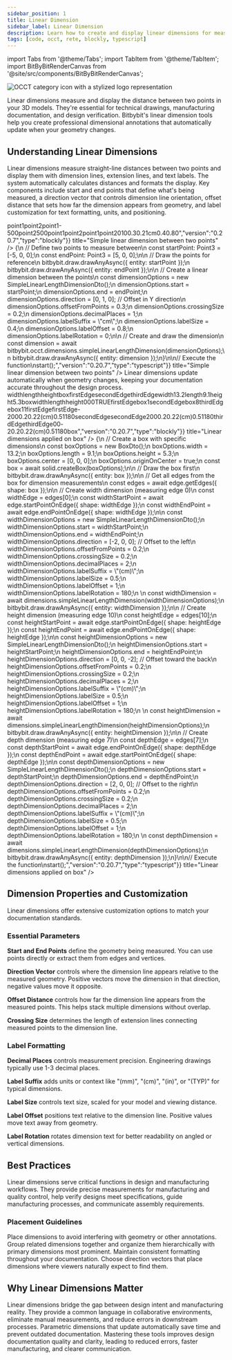 ```yaml
---
sidebar_position: 1
title: Linear Dimension
sidebar_label: Linear Dimension
description: Learn how to create and display linear dimensions for measuring distances in your 3D models with clear, professional annotations.
tags: [code, occt, rete, blockly, typescript]
---
```


import Tabs from '@theme/Tabs';
import TabItem from '@theme/TabItem';
import BitByBitRenderCanvas from '@site/src/components/BitByBitRenderCanvas';

<img 
  class="category-icon-small" 
  src="https://s.bitbybit.dev/assets/icons/white/occt-icon.svg" 
  alt="OCCT category icon with a stylized logo representation" 
  title="OCCT category icon" />

Linear dimensions measure and display the distance between two points in your 3D models. They're essential for technical drawings, manufacturing documentation, and design verification. Bitbybit's linear dimension tools help you create professional dimensional annotations that automatically update when your geometry changes.

## Understanding Linear Dimensions

Linear dimensions measure straight-line distances between two points and display them with dimension lines, extension lines, and text labels. The system automatically calculates distances and formats the display. Key components include start and end points that define what's being measured, a direction vector that controls dimension line orientation, offset distance that sets how far the dimension appears from geometry, and label customization for text formatting, units, and positioning.

<Tabs groupId="linear-dimension-live-examples">
<TabItem value="rete" label="Rete">
    <BitByBitRenderCanvas
    requireManualStart={true}
    script={{"script":"{\"id\":\"rete-v2-json\",\"nodes\":{\"a1b2c3d4e5f6g7h8\":{\"id\":\"a1b2c3d4e5f6g7h8\",\"name\":\"bitbybit.point.pointXYZ\",\"customName\":\"start point\",\"async\":false,\"drawable\":true,\"data\":{\"genericNodeData\":{\"hide\":false,\"oneOnOne\":false,\"flatten\":0,\"forceExecution\":false},\"x\":-5,\"y\":0,\"z\":0},\"inputs\":{},\"position\":[7.482591014780979,58.460446270459585]},\"b2c3d4e5f6g7h8i9\":{\"id\":\"b2c3d4e5f6g7h8i9\",\"name\":\"bitbybit.point.pointXYZ\",\"customName\":\"end point\",\"async\":false,\"drawable\":true,\"data\":{\"genericNodeData\":{\"hide\":false,\"oneOnOne\":false,\"flatten\":0,\"forceExecution\":false},\"x\":5,\"y\":0,\"z\":0},\"inputs\":{},\"position\":[10.061801916378727,411.1480178836501]},\"c3d4e5f6g7h8i9j0\":{\"id\":\"c3d4e5f6g7h8i9j0\",\"name\":\"bitbybit.occt.dimensions.simpleLinearLengthDimension\",\"customName\":\"linear dimension\",\"async\":true,\"drawable\":true,\"data\":{\"genericNodeData\":{\"hide\":false,\"oneOnOne\":false,\"flatten\":0,\"forceExecution\":false},\"offsetFromPoints\":0.3,\"crossingSize\":0.2,\"decimalPlaces\":1,\"labelSuffix\":\"cm\",\"labelSize\":0.4,\"labelOffset\":0.8,\"labelRotation\":0},\"inputs\":{\"start\":{\"connections\":[{\"node\":\"a1b2c3d4e5f6g7h8\",\"output\":\"result\",\"data\":{}}]},\"end\":{\"connections\":[{\"node\":\"b2c3d4e5f6g7h8i9\",\"output\":\"result\",\"data\":{}}]},\"direction\":{\"connections\":[{\"node\":\"d4e5f6g7h8i9j0k1\",\"output\":\"result\",\"data\":{}}]}},\"position\":[570.2450515032658,366.4814859166162]},\"d4e5f6g7h8i9j0k1\":{\"id\":\"d4e5f6g7h8i9j0k1\",\"name\":\"bitbybit.vector.vectorXYZ\",\"customName\":\"direction\",\"async\":false,\"drawable\":true,\"data\":{\"genericNodeData\":{\"hide\":false,\"oneOnOne\":false,\"flatten\":0,\"forceExecution\":false},\"x\":0,\"y\":1,\"z\":0},\"inputs\":{},\"position\":[7.392071876593093,765.5571470674718]}}}","version":"0.20.7","type":"rete"}}
    title="Simple linear dimension between two points"
    />
</TabItem>
<TabItem value="blockly" label="Blockly">
  <BitByBitRenderCanvas
    requireManualStart={true}
    script={{"script":"<xml xmlns=\"https://developers.google.com/blockly/xml\"><variables><variable id=\"*cM!)eZ`SWWP:O-jO1rl\">point1</variable><variable id=\"US%1a6-s%$IBw4-r;O{0\">point2</variable></variables><block type=\"variables_set\" id=\"|Um)Ma@j-zCu1;*pErp@\" x=\"-183\" y=\"-512\"><field name=\"VAR\" id=\"*cM!)eZ`SWWP:O-jO1rl\">point1</field><value name=\"VALUE\"><block type=\"bitbybit.point.pointXYZ\" id=\"start_point\"><value name=\"X\"><block type=\"math_number\" id=\"start_x\"><field name=\"NUM\">-5</field></block></value><value name=\"Y\"><block type=\"math_number\" id=\"start_y\"><field name=\"NUM\">0</field></block></value><value name=\"Z\"><block type=\"math_number\" id=\"start_z\"><field name=\"NUM\">0</field></block></value></block></value><next><block type=\"variables_set\" id=\"#|sI0xp23tki-Pabi`D(\"><field name=\"VAR\" id=\"US%1a6-s%$IBw4-r;O{0\">point2</field><value name=\"VALUE\"><block type=\"bitbybit.point.pointXYZ\" id=\"end_point\"><value name=\"X\"><block type=\"math_number\" id=\"end_x\"><field name=\"NUM\">5</field></block></value><value name=\"Y\"><block type=\"math_number\" id=\"end_y\"><field name=\"NUM\">0</field></block></value><value name=\"Z\"><block type=\"math_number\" id=\"end_z\"><field name=\"NUM\">0</field></block></value></block></value><next><block type=\"bitbybit.draw.drawAnyAsyncNoReturn\" id=\"draw_start_point\"><value name=\"Entity\"><block type=\"variables_get\" id=\"QHE8Fh67w|UfRaLzzv3y\"><field name=\"VAR\" id=\"*cM!)eZ`SWWP:O-jO1rl\">point1</field></block></value><next><block type=\"bitbybit.draw.drawAnyAsyncNoReturn\" id=\"6HV![{OF#4i9K02h(Jx1\"><value name=\"Entity\"><block type=\"variables_get\" id=\"kJ4uY7_d!)7P);l3dwvz\"><field name=\"VAR\" id=\"US%1a6-s%$IBw4-r;O{0\">point2</field></block></value><next><block type=\"bitbybit.draw.drawAnyAsyncNoReturn\" id=\"draw_dimension\"><value name=\"Entity\"><block type=\"bitbybit.occt.dimensions.simpleLinearLengthDimension\" id=\"simple_dimension\"><value name=\"Start\"><block type=\"variables_get\" id=\"vX*a7aZ)Ql,pt`$5u,g:\"><field name=\"VAR\" id=\"*cM!)eZ`SWWP:O-jO1rl\">point1</field></block></value><value name=\"End\"><block type=\"variables_get\" id=\"1B:9BRffGKD1G`Nahv5/\"><field name=\"VAR\" id=\"US%1a6-s%$IBw4-r;O{0\">point2</field></block></value><value name=\"Direction\"><block type=\"bitbybit.vector.vectorXYZ\" id=\"dimension_direction\"><value name=\"X\"><block type=\"math_number\" id=\"dir_x\"><field name=\"NUM\">0</field></block></value><value name=\"Y\"><block type=\"math_number\" id=\"dir_y\"><field name=\"NUM\">1</field></block></value><value name=\"Z\"><block type=\"math_number\" id=\"dir_z\"><field name=\"NUM\">0</field></block></value></block></value><value name=\"OffsetFromPoints\"><block type=\"math_number\" id=\"offset\"><field name=\"NUM\">0.3</field></block></value><value name=\"CrossingSize\"><block type=\"math_number\" id=\"crossing\"><field name=\"NUM\">0.2</field></block></value><value name=\"DecimalPlaces\"><block type=\"math_number\" id=\"decimals\"><field name=\"NUM\">1</field></block></value><value name=\"LabelSuffix\"><block type=\"text\" id=\"suffix\"><field name=\"TEXT\">cm</field></block></value><value name=\"LabelSize\"><block type=\"math_number\" id=\"label_size\"><field name=\"NUM\">0.4</field></block></value><value name=\"LabelOffset\"><block type=\"math_number\" id=\"label_offset\"><field name=\"NUM\">0.8</field></block></value><value name=\"LabelRotation\"><block type=\"math_number\" id=\"label_rotation\"><field name=\"NUM\">0</field></block></value></block></value></block></next></block></next></block></next></block></next></block></xml>","version":"0.20.7","type":"blockly"}}
    title="Simple linear dimension between two points"
    />
</TabItem>
<TabItem value="typescript" label="TypeScript">
<BitByBitRenderCanvas
    requireManualStart={true}
    script={{"script":"// Import the required DTO for linear dimensions\nconst { SimpleLinearLengthDimensionDto } = Bit.Inputs.OCCT;\ntype Point3 = Bit.Inputs.Base.Point3;\n\n// Define the main function\nconst start = async () => {\n    // Define two points to measure between\n    const startPoint: Point3 = [-5, 0, 0];\n    const endPoint: Point3 = [5, 0, 0];\n\n    // Draw the points for reference\n    bitbybit.draw.drawAnyAsync({ entity: startPoint });\n    bitbybit.draw.drawAnyAsync({ entity: endPoint });\n\n    // Create a linear dimension between the points\n    const dimensionOptions = new SimpleLinearLengthDimensionDto();\n    dimensionOptions.start = startPoint;\n    dimensionOptions.end = endPoint;\n    dimensionOptions.direction = [0, 1, 0]; // Offset in Y direction\n    dimensionOptions.offsetFromPoints = 0.3;\n    dimensionOptions.crossingSize = 0.2;\n    dimensionOptions.decimalPlaces = 1;\n    dimensionOptions.labelSuffix = \"cm\";\n    dimensionOptions.labelSize = 0.4;\n    dimensionOptions.labelOffset = 0.8;\n    dimensionOptions.labelRotation = 0;\n\n    // Create and draw the dimension\n    const dimension = await bitbybit.occt.dimensions.simpleLinearLengthDimension(dimensionOptions);\n    bitbybit.draw.drawAnyAsync({ entity: dimension });\n}\n\n// Execute the function\nstart();","version":"0.20.7","type":"typescript"}}
    title="Simple linear dimension between two points"
    />
</TabItem>
</Tabs>
Linear dimensions update automatically when geometry changes, keeping your documentation accurate throughout the design process.

<Tabs groupId="linear-dimension-live-examples">
<TabItem value="rete" label="Rete">
    <BitByBitRenderCanvas
    requireManualStart={true}
    script={{"script":"{\"id\":\"rete-v2-json\",\"nodes\":{\"dcfbf00035f6f270\":{\"id\":\"dcfbf00035f6f270\",\"name\":\"bitbybit.occt.shapes.solid.createBox\",\"customName\":\"box\",\"async\":true,\"drawable\":true,\"data\":{\"genericNodeData\":{\"hide\":false,\"oneOnOne\":false,\"flatten\":0,\"forceExecution\":false},\"width\":1,\"length\":2,\"height\":3,\"center\":[0,0,0],\"originOnCenter\":true},\"inputs\":{\"width\":{\"connections\":[{\"node\":\"e395e40fe72bb29f\",\"output\":\"result\",\"data\":{}}]},\"length\":{\"connections\":[{\"node\":\"cf35926fa7da0107\",\"output\":\"result\",\"data\":{}}]},\"height\":{\"connections\":[{\"node\":\"89be13c13cf875d4\",\"output\":\"result\",\"data\":{}}]}},\"position\":[112.23097226696606,1136.6485136929464]},\"a50998866e606a16\":{\"id\":\"a50998866e606a16\",\"name\":\"bitbybit.occt.dimensions.simpleLinearLengthDimension\",\"customName\":\"simple linear length dimension\",\"async\":true,\"drawable\":true,\"data\":{\"genericNodeData\":{\"hide\":false,\"oneOnOne\":false,\"flatten\":0,\"forceExecution\":false},\"offsetFromPoints\":0.2,\"crossingSize\":0.2,\"decimalPlaces\":2,\"labelSuffix\":\"(cm)\",\"labelSize\":0.5,\"labelOffset\":1,\"labelRotation\":180},\"inputs\":{\"direction\":{\"connections\":[{\"node\":\"a8cd9a592e3f396e\",\"output\":\"result\",\"data\":{}}]},\"end\":{\"connections\":[{\"node\":\"dfb9c60b39554c59\",\"output\":\"result\",\"data\":{}}]},\"start\":{\"connections\":[{\"node\":\"4a05d516f394b2b3\",\"output\":\"result\",\"data\":{}}]}},\"position\":[1909.0084133845817,299.37892151503667]},\"e395e40fe72bb29f\":{\"id\":\"e395e40fe72bb29f\",\"name\":\"bitbybit.math.numberSlider\",\"customName\":\"number slider\",\"data\":{\"options\":{\"min\":3,\"max\":20,\"step\":0.1,\"width\":350,\"updateOnDrag\":false},\"number\":13.2},\"inputs\":{},\"position\":[-539.2756926247216,1038.0317791091716]},\"cf35926fa7da0107\":{\"id\":\"cf35926fa7da0107\",\"name\":\"bitbybit.math.numberSlider\",\"customName\":\"number slider\",\"data\":{\"options\":{\"min\":3,\"max\":20,\"step\":0.1,\"width\":350,\"updateOnDrag\":false},\"number\":9.1},\"inputs\":{},\"position\":[-539.5433497643697,1217.9169016258388]},\"89be13c13cf875d4\":{\"id\":\"89be13c13cf875d4\",\"name\":\"bitbybit.math.numberSlider\",\"customName\":\"number slider\",\"data\":{\"options\":{\"min\":3,\"max\":20,\"step\":0.1,\"width\":350,\"updateOnDrag\":false},\"number\":5.3},\"inputs\":{},\"position\":[-537.7436456921906,1393.942538395053]},\"5ada75e65ba6ebc2\":{\"id\":\"5ada75e65ba6ebc2\",\"name\":\"bitbybit.occt.shapes.edge.getEdges\",\"customName\":\"get edges\",\"async\":true,\"drawable\":true,\"data\":{\"genericNodeData\":{\"hide\":true,\"oneOnOne\":false,\"flatten\":0,\"forceExecution\":false}},\"inputs\":{\"shape\":{\"connections\":[{\"node\":\"dcfbf00035f6f270\",\"output\":\"result\",\"data\":{}}]}},\"position\":[552.7465651913625,1136.6093233537335]},\"e1bf81c7b59ab1e5\":{\"id\":\"e1bf81c7b59ab1e5\",\"name\":\"bitbybit.lists.getItem\",\"customName\":\"get item\",\"async\":false,\"drawable\":false,\"data\":{\"genericNodeData\":{\"hide\":false,\"oneOnOne\":false,\"flatten\":0,\"forceExecution\":false},\"index\":0,\"clone\":true},\"inputs\":{\"list\":{\"connections\":[{\"node\":\"5ada75e65ba6ebc2\",\"output\":\"result\",\"data\":{}}]}},\"position\":[1025.7402763297987,255.28325420243362]},\"dfb9c60b39554c59\":{\"id\":\"dfb9c60b39554c59\",\"name\":\"bitbybit.occt.shapes.edge.endPointOnEdge\",\"customName\":\"end point on edge\",\"async\":true,\"drawable\":true,\"data\":{\"genericNodeData\":{\"hide\":false,\"oneOnOne\":false,\"flatten\":0,\"forceExecution\":false}},\"inputs\":{\"shape\":{\"connections\":[{\"node\":\"e1bf81c7b59ab1e5\",\"output\":\"result\",\"data\":{}}]}},\"position\":[1444.415841817625,347.835985513198]},\"4a05d516f394b2b3\":{\"id\":\"4a05d516f394b2b3\",\"name\":\"bitbybit.occt.shapes.edge.startPointOnEdge\",\"customName\":\"start point on edge\",\"async\":true,\"drawable\":true,\"data\":{\"genericNodeData\":{\"hide\":false,\"oneOnOne\":false,\"flatten\":0,\"forceExecution\":false}},\"inputs\":{\"shape\":{\"connections\":[{\"node\":\"e1bf81c7b59ab1e5\",\"output\":\"result\",\"data\":{}}]}},\"position\":[1443.2079827600558,75.86638080483235]},\"a8cd9a592e3f396e\":{\"id\":\"a8cd9a592e3f396e\",\"name\":\"bitbybit.vector.vectorXYZ\",\"customName\":\"vector xyz\",\"async\":false,\"drawable\":true,\"data\":{\"genericNodeData\":{\"hide\":true,\"oneOnOne\":false,\"flatten\":0,\"forceExecution\":false},\"x\":-2,\"y\":0,\"z\":0},\"inputs\":{},\"position\":[1447.745802643203,625.9643954581835]},\"416af15fe8d8d993\":{\"id\":\"416af15fe8d8d993\",\"name\":\"bitbybit.occt.dimensions.simpleLinearLengthDimension\",\"customName\":\"simple linear length dimension\",\"async\":true,\"drawable\":true,\"data\":{\"genericNodeData\":{\"hide\":false,\"oneOnOne\":false,\"flatten\":0,\"forceExecution\":false},\"offsetFromPoints\":0.2,\"crossingSize\":0.2,\"decimalPlaces\":2,\"labelSuffix\":\"(cm)\",\"labelSize\":0.5,\"labelOffset\":1,\"labelRotation\":180},\"inputs\":{\"start\":{\"connections\":[{\"node\":\"6b445077c0cfd637\",\"output\":\"result\",\"data\":{}}]},\"end\":{\"connections\":[{\"node\":\"0f1168255610661f\",\"output\":\"result\",\"data\":{}}]},\"direction\":{\"connections\":[{\"node\":\"604ea90b0e453027\",\"output\":\"result\",\"data\":{}}]}},\"position\":[1907.592259564266,1173.4850679811507]},\"cf2a8c8ff04e541f\":{\"id\":\"cf2a8c8ff04e541f\",\"name\":\"bitbybit.lists.getItem\",\"customName\":\"get item\",\"async\":false,\"drawable\":false,\"data\":{\"genericNodeData\":{\"hide\":false,\"oneOnOne\":false,\"flatten\":0,\"forceExecution\":false},\"index\":10,\"clone\":true},\"inputs\":{\"list\":{\"connections\":[{\"node\":\"5ada75e65ba6ebc2\",\"output\":\"result\",\"data\":{}}]}},\"position\":[1015.5114277400813,1135.7473238575687]},\"6b445077c0cfd637\":{\"id\":\"6b445077c0cfd637\",\"name\":\"bitbybit.occt.shapes.edge.startPointOnEdge\",\"customName\":\"start point on edge\",\"async\":true,\"drawable\":true,\"data\":{\"genericNodeData\":{\"hide\":false,\"oneOnOne\":false,\"flatten\":0,\"forceExecution\":false}},\"inputs\":{\"shape\":{\"connections\":[{\"node\":\"cf2a8c8ff04e541f\",\"output\":\"result\",\"data\":{}}]}},\"position\":[1444.9282057300006,983.7404716418204]},\"0f1168255610661f\":{\"id\":\"0f1168255610661f\",\"name\":\"bitbybit.occt.shapes.edge.endPointOnEdge\",\"customName\":\"end point on edge\",\"async\":true,\"drawable\":true,\"data\":{\"genericNodeData\":{\"hide\":false,\"oneOnOne\":false,\"flatten\":0,\"forceExecution\":false}},\"inputs\":{\"shape\":{\"connections\":[{\"node\":\"cf2a8c8ff04e541f\",\"output\":\"result\",\"data\":{}}]}},\"position\":[1444.0147432438412,1268.4539427754107]},\"604ea90b0e453027\":{\"id\":\"604ea90b0e453027\",\"name\":\"bitbybit.vector.vectorXYZ\",\"customName\":\"vector xyz\",\"async\":false,\"drawable\":true,\"data\":{\"genericNodeData\":{\"hide\":true,\"oneOnOne\":false,\"flatten\":0,\"forceExecution\":false},\"x\":0,\"y\":0,\"z\":-2},\"inputs\":{},\"position\":[1446.0652318544353,1555.9370725872095]},\"4bbf4c14bd27cf5b\":{\"id\":\"4bbf4c14bd27cf5b\",\"name\":\"bitbybit.lists.getItem\",\"customName\":\"get item\",\"async\":false,\"drawable\":false,\"data\":{\"genericNodeData\":{\"hide\":false,\"oneOnOne\":false,\"flatten\":0,\"forceExecution\":false},\"index\":7,\"clone\":true},\"inputs\":{\"list\":{\"connections\":[{\"node\":\"5ada75e65ba6ebc2\",\"output\":\"result\",\"data\":{}}]}},\"position\":[1079.197873376024,1954.9602438497295]},\"4a5356fecf682988\":{\"id\":\"4a5356fecf682988\",\"name\":\"bitbybit.occt.shapes.edge.startPointOnEdge\",\"customName\":\"start point on edge\",\"async\":true,\"drawable\":true,\"data\":{\"genericNodeData\":{\"hide\":false,\"oneOnOne\":false,\"flatten\":0,\"forceExecution\":false}},\"inputs\":{\"shape\":{\"connections\":[{\"node\":\"4bbf4c14bd27cf5b\",\"output\":\"result\",\"data\":{}}]}},\"position\":[1458.6302794417766,1937.2311996921744]},\"3f12bd185760c15f\":{\"id\":\"3f12bd185760c15f\",\"name\":\"bitbybit.occt.shapes.edge.endPointOnEdge\",\"customName\":\"end point on edge\",\"async\":true,\"drawable\":true,\"data\":{\"genericNodeData\":{\"hide\":false,\"oneOnOne\":false,\"flatten\":0,\"forceExecution\":false}},\"inputs\":{\"shape\":{\"connections\":[{\"node\":\"4bbf4c14bd27cf5b\",\"output\":\"result\",\"data\":{}}]}},\"position\":[1461.4668226043054,2215.882252233176]},\"75b1de11bd64e281\":{\"id\":\"75b1de11bd64e281\",\"name\":\"bitbybit.occt.dimensions.simpleLinearLengthDimension\",\"customName\":\"simple linear length dimension\",\"async\":true,\"drawable\":true,\"data\":{\"genericNodeData\":{\"hide\":false,\"oneOnOne\":false,\"flatten\":0,\"forceExecution\":false},\"offsetFromPoints\":0.2,\"crossingSize\":0.2,\"decimalPlaces\":2,\"labelSuffix\":\"(cm)\",\"labelSize\":0.5,\"labelOffset\":1,\"labelRotation\":180},\"inputs\":{\"direction\":{\"connections\":[{\"node\":\"f8041d58c74f0ff7\",\"output\":\"result\",\"data\":{}}]},\"end\":{\"connections\":[{\"node\":\"4a5356fecf682988\",\"output\":\"result\",\"data\":{}}]},\"start\":{\"connections\":[{\"node\":\"3f12bd185760c15f\",\"output\":\"result\",\"data\":{}}]}},\"position\":[1921.9238354315291,2017.1968640904734]},\"f8041d58c74f0ff7\":{\"id\":\"f8041d58c74f0ff7\",\"name\":\"bitbybit.vector.vectorXYZ\",\"customName\":\"vector xyz\",\"async\":false,\"drawable\":true,\"data\":{\"genericNodeData\":{\"hide\":true,\"oneOnOne\":false,\"flatten\":0,\"forceExecution\":false},\"x\":2,\"y\":0,\"z\":0},\"inputs\":{},\"position\":[1465.547647057041,2506.436376081527]}}}","version":"0.20.7","type":"rete"}}
    title="Linear dimensions applied on box"
    />
</TabItem>
<TabItem value="blockly" label="Blockly">
  <BitByBitRenderCanvas
    requireManualStart={true}
    script={{"script":"<xml xmlns=\"https://developers.google.com/blockly/xml\"><variables><variable id=\"4qUOp?[B?ej*|hep`nLw\">width</variable><variable id=\"#(]xRSX!=Ph5`hC[1Qof\">length</variable><variable id=\"Im#epm=~)2D+VHh2)1*#\">height</variable><variable id=\"MxbZn3/s8(#4PSsQ+rs`\">box</variable><variable id=\"~`REBx}LkVw.nfmM2h^]\">firstEdge</variable><variable id=\"v]oyAcKUoJGnBNhT[4IO\">secondEdge</variable><variable id=\"%Bb]@:xfuD3Up~k!/a%l\">thirdEdge</variable></variables><block type=\"variables_set\" id=\")8)iM%0SzgiWwrUs~C`^\" x=\"229\" y=\"-865\"><field name=\"VAR\" id=\"4qUOp?[B?ej*|hep`nLw\">width</field><value name=\"VALUE\"><block type=\"math_number\" id=\"box_width\"><field name=\"NUM\">13.2</field></block></value><next><block type=\"variables_set\" id=\"Mn,zu#=-X*|Vx=]?S,tj\"><field name=\"VAR\" id=\"#(]xRSX!=Ph5`hC[1Qof\">length</field><value name=\"VALUE\"><block type=\"math_number\" id=\"box_length\"><field name=\"NUM\">9.1</field></block></value><next><block type=\"variables_set\" id=\"J)1l$0RK,e=`SHaD[fr$\"><field name=\"VAR\" id=\"Im#epm=~)2D+VHh2)1*#\">height</field><value name=\"VALUE\"><block type=\"math_number\" id=\"box_height\"><field name=\"NUM\">5.3</field></block></value><next><block type=\"variables_set\" id=\"VTp5pN7(nqToY%WX{T`2\"><field name=\"VAR\" id=\"MxbZn3/s8(#4PSsQ+rs`\">box</field><value name=\"VALUE\"><block type=\"bitbybit.occt.shapes.solid.createBox\" id=\"create_box\"><value name=\"Width\"><block type=\"variables_get\" id=\"ck9]E@HpX9D5e7yKsQPX\"><field name=\"VAR\" id=\"4qUOp?[B?ej*|hep`nLw\">width</field></block></value><value name=\"Length\"><block type=\"variables_get\" id=\"1Q3S8wHzR#Lc=[Wok,rW\"><field name=\"VAR\" id=\"#(]xRSX!=Ph5`hC[1Qof\">length</field></block></value><value name=\"Height\"><block type=\"variables_get\" id=\"#*IS85STA`iR3jm[.kwT\"><field name=\"VAR\" id=\"Im#epm=~)2D+VHh2)1*#\">height</field></block></value><value name=\"Center\"><block type=\"bitbybit.point.pointXYZ\" id=\"box_center\"><value name=\"X\"><block type=\"math_number\" id=\"center_x\"><field name=\"NUM\">0</field></block></value><value name=\"Y\"><block type=\"math_number\" id=\"center_y\"><field name=\"NUM\">0</field></block></value><value name=\"Z\"><block type=\"math_number\" id=\"center_z\"><field name=\"NUM\">0</field></block></value></block></value><value name=\"OriginOnCenter\"><block type=\"logic_boolean\" id=\"origin_center\"><field name=\"BOOL\">TRUE</field></block></value></block></value><next><block type=\"variables_set\" id=\".Q^J:NR,nd]0;_w8@S#5\"><field name=\"VAR\" id=\"~`REBx}LkVw.nfmM2h^]\">firstEdge</field><value name=\"VALUE\"><block type=\"bitbybit.occt.shapes.edge.getEdge\" id=\"T}X=W#KK3+j6h#]#|S{k\"><value name=\"Shape\"><block type=\"variables_get\" id=\"5[Sobk``)CgdMITK3}G%\"><field name=\"VAR\" id=\"MxbZn3/s8(#4PSsQ+rs`\">box</field></block></value><value name=\"Index\"><block type=\"math_number\" id=\":.DN_:KtvAKxxMWH_fT6\"><field name=\"NUM\">1</field></block></value></block></value><next><block type=\"variables_set\" id=\"d3HyYJ2}+s,qCC3W_TKu\"><field name=\"VAR\" id=\"v]oyAcKUoJGnBNhT[4IO\">secondEdge</field><value name=\"VALUE\"><block type=\"bitbybit.occt.shapes.edge.getEdge\" id=\"b_yMCP:QDIiyb25;Q8_9\"><value name=\"Shape\"><block type=\"variables_get\" id=\")[^+K,Pt%}d8udJm|=8g\"><field name=\"VAR\" id=\"MxbZn3/s8(#4PSsQ+rs`\">box</field></block></value><value name=\"Index\"><block type=\"math_number\" id=\".B.66MXJI*?x*t@J8;.#\"><field name=\"NUM\">8</field></block></value></block></value><next><block type=\"variables_set\" id=\"{mp4.f)/;sG21J`NuuMw\"><field name=\"VAR\" id=\"%Bb]@:xfuD3Up~k!/a%l\">thirdEdge</field><value name=\"VALUE\"><block type=\"bitbybit.occt.shapes.edge.getEdge\" id=\"0`**ZT!WWUwENXf-Y?59\"><value name=\"Shape\"><block type=\"variables_get\" id=\"IfDBWsB^I;!_1shQ2}ga\"><field name=\"VAR\" id=\"MxbZn3/s8(#4PSsQ+rs`\">box</field></block></value><value name=\"Index\"><block type=\"math_number\" id=\"h5dL:z4y0vBb@zwE}RM+\"><field name=\"NUM\">11</field></block></value></block></value><next><block type=\"bitbybit.draw.drawAnyAsyncNoReturn\" id=\"draw_width_dimension\"><value name=\"Entity\"><block type=\"bitbybit.occt.dimensions.simpleLinearLengthDimension\" id=\"width_dimension\"><value name=\"Start\"><block type=\"bitbybit.occt.shapes.edge.startPointOnEdge\" id=\"width_start_point\"><value name=\"Shape\"><block type=\"variables_get\" id=\";;tz5U;12sL/aPJCFIdD\"><field name=\"VAR\" id=\"~`REBx}LkVw.nfmM2h^]\">firstEdge</field></block></value></block></value><value name=\"End\"><block type=\"bitbybit.occt.shapes.edge.endPointOnEdge\" id=\"width_end_point\"><value name=\"Shape\"><block type=\"variables_get\" id=\"%.TBDC-)++/2r-vGb(/#\"><field name=\"VAR\" id=\"~`REBx}LkVw.nfmM2h^]\">firstEdge</field></block></value></block></value><value name=\"Direction\"><block type=\"bitbybit.vector.vectorXYZ\" id=\"width_direction\"><value name=\"X\"><block type=\"math_number\" id=\"width_dir_x\"><field name=\"NUM\">-2</field></block></value><value name=\"Y\"><block type=\"math_number\" id=\"width_dir_y\"><field name=\"NUM\">0</field></block></value><value name=\"Z\"><block type=\"math_number\" id=\"width_dir_z\"><field name=\"NUM\">0</field></block></value></block></value><value name=\"OffsetFromPoints\"><block type=\"math_number\" id=\"width_offset\"><field name=\"NUM\">0.2</field></block></value><value name=\"CrossingSize\"><block type=\"math_number\" id=\"width_crossing\"><field name=\"NUM\">0.2</field></block></value><value name=\"DecimalPlaces\"><block type=\"math_number\" id=\"width_decimals\"><field name=\"NUM\">2</field></block></value><value name=\"LabelSuffix\"><block type=\"text\" id=\"width_suffix\"><field name=\"TEXT\">(cm)</field></block></value><value name=\"LabelSize\"><block type=\"math_number\" id=\"width_label_size\"><field name=\"NUM\">0.5</field></block></value><value name=\"LabelOffset\"><block type=\"math_number\" id=\"width_label_offset\"><field name=\"NUM\">1</field></block></value><value name=\"LabelRotation\"><block type=\"math_number\" id=\"width_label_rotation\"><field name=\"NUM\">180</field></block></value></block></value><next><block type=\"bitbybit.draw.drawAnyAsyncNoReturn\" id=\"draw_depth_dimension\"><value name=\"Entity\"><block type=\"bitbybit.occt.dimensions.simpleLinearLengthDimension\" id=\"depth_dimension\"><value name=\"Start\"><block type=\"bitbybit.occt.shapes.edge.endPointOnEdge\" id=\"depth_start_point\"><value name=\"Shape\"><block type=\"variables_get\" id=\"y`A*+3xwD(M-8%eu_lh*\"><field name=\"VAR\" id=\"v]oyAcKUoJGnBNhT[4IO\">secondEdge</field></block></value></block></value><value name=\"End\"><block type=\"bitbybit.occt.shapes.edge.startPointOnEdge\" id=\"depth_end_point\"><value name=\"Shape\"><block type=\"variables_get\" id=\"^0tiPv3-M+E6v2g6Jp$b\"><field name=\"VAR\" id=\"v]oyAcKUoJGnBNhT[4IO\">secondEdge</field></block></value></block></value><value name=\"Direction\"><block type=\"bitbybit.vector.vectorXYZ\" id=\"depth_direction\"><value name=\"X\"><block type=\"math_number\" id=\"depth_dir_x\"><field name=\"NUM\">2</field></block></value><value name=\"Y\"><block type=\"math_number\" id=\"depth_dir_y\"><field name=\"NUM\">0</field></block></value><value name=\"Z\"><block type=\"math_number\" id=\"depth_dir_z\"><field name=\"NUM\">0</field></block></value></block></value><value name=\"OffsetFromPoints\"><block type=\"math_number\" id=\"depth_offset\"><field name=\"NUM\">0.2</field></block></value><value name=\"CrossingSize\"><block type=\"math_number\" id=\"depth_crossing\"><field name=\"NUM\">0.2</field></block></value><value name=\"DecimalPlaces\"><block type=\"math_number\" id=\"depth_decimals\"><field name=\"NUM\">2</field></block></value><value name=\"LabelSuffix\"><block type=\"text\" id=\"depth_suffix\"><field name=\"TEXT\">(cm)</field></block></value><value name=\"LabelSize\"><block type=\"math_number\" id=\"depth_label_size\"><field name=\"NUM\">0.5</field></block></value><value name=\"LabelOffset\"><block type=\"math_number\" id=\"depth_label_offset\"><field name=\"NUM\">1</field></block></value><value name=\"LabelRotation\"><block type=\"math_number\" id=\"depth_label_rotation\"><field name=\"NUM\">180</field></block></value></block></value><next><block type=\"bitbybit.draw.drawAnyAsyncNoReturn\" id=\"mQ)~!!iu`hlLhT,R*~pi\"><value name=\"Entity\"><block type=\"bitbybit.occt.dimensions.simpleLinearLengthDimension\" id=\"CoBQY:WoCad3?znvdFV_\"><value name=\"Start\"><block type=\"bitbybit.occt.shapes.edge.startPointOnEdge\" id=\"QLsC99+-LM4e[YkfEVD0\"><value name=\"Shape\"><block type=\"variables_get\" id=\"q4w1e2G$?;7]En:EEo%P\"><field name=\"VAR\" id=\"%Bb]@:xfuD3Up~k!/a%l\">thirdEdge</field></block></value></block></value><value name=\"End\"><block type=\"bitbybit.occt.shapes.edge.endPointOnEdge\" id=\"Ibp^JHb=QjQ(kS}1WMv3\"><value name=\"Shape\"><block type=\"variables_get\" id=\"62u!M6uv8(/CICK[$YWV\"><field name=\"VAR\" id=\"%Bb]@:xfuD3Up~k!/a%l\">thirdEdge</field></block></value></block></value><value name=\"Direction\"><block type=\"bitbybit.vector.vectorXYZ\" id=\"^k$|%B*lX1N7nbC+}7-0\"><value name=\"X\"><block type=\"math_number\" id=\"*oif=eIM305}f6E9Q/S?\"><field name=\"NUM\">0</field></block></value><value name=\"Y\"><block type=\"math_number\" id=\"$fbjNrq(p18K]bpH~t1+\"><field name=\"NUM\">0</field></block></value><value name=\"Z\"><block type=\"math_number\" id=\"qRVvX{$%h)UoM`(S)40s\"><field name=\"NUM\">-2</field></block></value></block></value><value name=\"OffsetFromPoints\"><block type=\"math_number\" id=\";T*szr4mQe]U}wKK6BwJ\"><field name=\"NUM\">0.2</field></block></value><value name=\"CrossingSize\"><block type=\"math_number\" id=\"T8=hej#J9*@?8!Ig@^Yp\"><field name=\"NUM\">0.2</field></block></value><value name=\"DecimalPlaces\"><block type=\"math_number\" id=\"*F.cO,QrPjQ0^iT++xR!\"><field name=\"NUM\">2</field></block></value><value name=\"LabelSuffix\"><block type=\"text\" id=\"IEpA8wB0W;JRv%S9_k+2\"><field name=\"TEXT\">(cm)</field></block></value><value name=\"LabelSize\"><block type=\"math_number\" id=\"hnLV]]4a3AuYb:la=WSD\"><field name=\"NUM\">0.5</field></block></value><value name=\"LabelOffset\"><block type=\"math_number\" id=\"[QDrYS`!tmGJOJ)9aE{4\"><field name=\"NUM\">1</field></block></value><value name=\"LabelRotation\"><block type=\"math_number\" id=\"|RtTuQrZz2VTv/,UiL7h\"><field name=\"NUM\">180</field></block></value></block></value><next><block type=\"bitbybit.draw.drawAnyAsyncNoReturn\" id=\"N#BN;_{~XxvBESK-Q%_V\"><value name=\"Entity\"><block type=\"variables_get\" id=\"8Sxo@k60McvQsUp}2x))\"><field name=\"VAR\" id=\"MxbZn3/s8(#4PSsQ+rs`\">box</field></block></value></block></next></block></next></block></next></block></next></block></next></block></next></block></next></block></next></block></next></block></next></block></xml>","version":"0.20.7","type":"blockly"}}
    title="Linear dimensions applied on box"
    />
</TabItem>
<TabItem value="typescript" label="TypeScript">
<BitByBitRenderCanvas
    requireManualStart={true}
    script={{"script":"// Import required DTOs for creating shapes and dimensions\nconst { BoxDto, SimpleLinearLengthDimensionDto } = Bit.Inputs.OCCT;\n// Import types for type safety\ntype TopoDSSolidPointer = Bit.Inputs.OCCT.TopoDSSolidPointer;\ntype TopoDSEdgePointer = Bit.Inputs.OCCT.TopoDSEdgePointer;\n\n// Get access to OCCT modules\nconst { shapes, dimensions } = bitbybit.occt;\nconst { solid, edge } = shapes;\n\n// Define the main function to create a box with linear dimensions\nconst start = async () => {\n    // Create a box with specific dimensions\n    const boxOptions = new BoxDto();\n    boxOptions.width = 13.2;\n    boxOptions.length = 9.1;\n    boxOptions.height = 5.3;\n    boxOptions.center = [0, 0, 0];\n    boxOptions.originOnCenter = true;\n    const box = await solid.createBox(boxOptions);\n\n    // Draw the box first\n    bitbybit.draw.drawAnyAsync({ entity: box });\n\n    // Get all edges from the box for dimension measurements\n    const edges = await edge.getEdges({ shape: box });\n\n    // Create width dimension (measuring edge 0)\n    const widthEdge = edges[0];\n    const widthStartPoint = await edge.startPointOnEdge({ shape: widthEdge });\n    const widthEndPoint = await edge.endPointOnEdge({ shape: widthEdge });\n\n    const widthDimensionOptions = new SimpleLinearLengthDimensionDto();\n    widthDimensionOptions.start = widthStartPoint;\n    widthDimensionOptions.end = widthEndPoint;\n    widthDimensionOptions.direction = [-2, 0, 0]; // Offset to the left\n    widthDimensionOptions.offsetFromPoints = 0.2;\n    widthDimensionOptions.crossingSize = 0.2;\n    widthDimensionOptions.decimalPlaces = 2;\n    widthDimensionOptions.labelSuffix = \"(cm)\";\n    widthDimensionOptions.labelSize = 0.5;\n    widthDimensionOptions.labelOffset = 1;\n    widthDimensionOptions.labelRotation = 180;\n    \n    const widthDimension = await dimensions.simpleLinearLengthDimension(widthDimensionOptions);\n    bitbybit.draw.drawAnyAsync({ entity: widthDimension });\n\n    // Create height dimension (measuring edge 10)\n    const heightEdge = edges[10];\n    const heightStartPoint = await edge.startPointOnEdge({ shape: heightEdge });\n    const heightEndPoint = await edge.endPointOnEdge({ shape: heightEdge });\n\n    const heightDimensionOptions = new SimpleLinearLengthDimensionDto();\n    heightDimensionOptions.start = heightStartPoint;\n    heightDimensionOptions.end = heightEndPoint;\n    heightDimensionOptions.direction = [0, 0, -2]; // Offset toward the back\n    heightDimensionOptions.offsetFromPoints = 0.2;\n    heightDimensionOptions.crossingSize = 0.2;\n    heightDimensionOptions.decimalPlaces = 2;\n    heightDimensionOptions.labelSuffix = \"(cm)\";\n    heightDimensionOptions.labelSize = 0.5;\n    heightDimensionOptions.labelOffset = 1;\n    heightDimensionOptions.labelRotation = 180;\n    \n    const heightDimension = await dimensions.simpleLinearLengthDimension(heightDimensionOptions);\n    bitbybit.draw.drawAnyAsync({ entity: heightDimension });\n\n    // Create depth dimension (measuring edge 7)\n    const depthEdge = edges[7];\n    const depthStartPoint = await edge.endPointOnEdge({ shape: depthEdge });\n    const depthEndPoint = await edge.startPointOnEdge({ shape: depthEdge });\n\n    const depthDimensionOptions = new SimpleLinearLengthDimensionDto();\n    depthDimensionOptions.start = depthStartPoint;\n    depthDimensionOptions.end = depthEndPoint;\n    depthDimensionOptions.direction = [2, 0, 0]; // Offset to the right\n    depthDimensionOptions.offsetFromPoints = 0.2;\n    depthDimensionOptions.crossingSize = 0.2;\n    depthDimensionOptions.decimalPlaces = 2;\n    depthDimensionOptions.labelSuffix = \"(cm)\";\n    depthDimensionOptions.labelSize = 0.5;\n    depthDimensionOptions.labelOffset = 1;\n    depthDimensionOptions.labelRotation = 180;\n    \n    const depthDimension = await dimensions.simpleLinearLengthDimension(depthDimensionOptions);\n    bitbybit.draw.drawAnyAsync({ entity: depthDimension });\n}\n\n// Execute the function\nstart();","version":"0.20.7","type":"typescript"}}
    title="Linear dimensions applied on box"
    />
</TabItem>
</Tabs>

## Dimension Properties and Customization

Linear dimensions offer extensive customization options to match your documentation standards.

### Essential Parameters

**Start and End Points** define the geometry being measured. You can use points directly or extract them from edges and vertices.

**Direction Vector** controls where the dimension line appears relative to the measured geometry. Positive vectors move the dimension in that direction, negative values move it opposite.

**Offset Distance** controls how far the dimension line appears from the measured points. This helps stack multiple dimensions without overlap.

**Crossing Size** determines the length of extension lines connecting measured points to the dimension line.

### Label Formatting

**Decimal Places** controls measurement precision. Engineering drawings typically use 1-3 decimal places.

**Label Suffix** adds units or context like "(mm)", "(cm)", "(in)", or "(TYP)" for typical dimensions.

**Label Size** controls text size, scaled for your model and viewing distance.

**Label Offset** positions text relative to the dimension line. Positive values move text away from geometry.

**Label Rotation** rotates dimension text for better readability on angled or vertical dimensions.

## Best Practices

Linear dimensions serve critical functions in design and manufacturing workflows. They provide precise measurements for manufacturing and quality control, help verify designs meet specifications, guide manufacturing processes, and communicate assembly requirements.

### Placement Guidelines

Place dimensions to avoid interfering with geometry or other annotations. Group related dimensions together and organize them hierarchically with primary dimensions most prominent. Maintain consistent formatting throughout your documentation. Choose direction vectors that place dimensions where viewers naturally expect to find them.

## Why Linear Dimensions Matter

Linear dimensions bridge the gap between design intent and manufacturing reality. They provide a common language in collaborative environments, eliminate manual measurements, and reduce errors in downstream processes. Parametric dimensions that update automatically save time and prevent outdated documentation. Mastering these tools improves design documentation quality and clarity, leading to reduced errors, faster manufacturing, and clearer communication.
